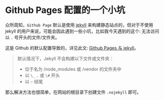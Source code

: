 # Github Pages 配置的一个小坑

众所周知，``Github Page`` 默认是使用 [jekyll](https://jekyllcn.com/docs/home/) 来构建静态站点的，但对于不使用 jekyll 的用户来说，可能会因此遇到一些小坑，比如我今天遇到的这个: 无法访问以 ``.`` 号开头的文件/文件夹。

这是 Github 的默认配置导致的，详见此文: [Github Pages 与 jekyll](https://docs.github.com/zh/pages/setting-up-a-github-pages-site-with-jekyll/about-github-pages-and-jekyll)。

> 默认情况下，Jekyll 不会构建以下文件或文件夹：
> - 位于名为 /node_modules 或 /vendor 的文件夹中
> - 以 ``\_`` ``.`` 或 ``\#`` 开头
> - 以 ``~`` 结尾

那么解决方法也很简单，在网站的根目录下创建文件 ``.nojekyll`` 即可。
